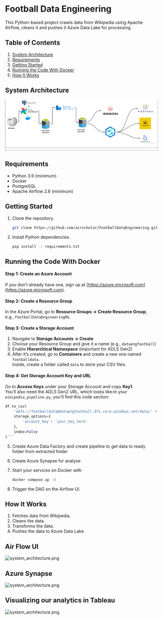 # Football Data Engineering

This Python-based project crawls data from Wikipedia using Apache Airflow, cleans it and pushes it Azure Data Lake for processing.

## Table of Contents

1. [System Architecture](#system-architecture)
2. [Requirements](#requirements)
3. [Getting Started](#getting-started)
4. [Running the Code With Docker](#running-the-code-with-docker)
5. [How It Works](#how-it-works)


## System Architecture
![system_architecture.png](assets%2Fsystem_architecture.png)

## Requirements
- Python 3.9 (minimum)
- Docker
- PostgreSQL
- Apache Airflow 2.6 (minimum)

## Getting Started

1. Clone the repository.
   ```bash
   git clone https://github.com/airscholar/FootballDataEngineering.git
   ```

2. Install Python dependencies.
   ```bash
   pip install -r requirements.txt
   ```
   
## Running the Code With Docker

#### Step 1: Create an Azure Account  
If you don’t already have one, sign up at [https://azure.microsoft.com](https://azure.microsoft.com).

#### Step 2: Create a Resource Group  
In the Azure Portal, go to **Resource Groups → Create Resource Group**,  
e.g., `FootballDataEngineeringRG`.

#### Step 3: Create a Storage Account  
1. Navigate to **Storage Accounts → Create**  
2. Choose your Resource Group and give it a name (e.g., `dataengfootball`)  
3. Enable **Hierarchical Namespace** (important for ADLS Gen2)  
4. After it’s created, go to **Containers** and create a new one named `footballdata`.  
   Inside, create a folder called `data` to store your CSV files.

#### Step 4: Get Storage Account Key and URL  
Go to **Access Keys** under your Storage Account and copy **Key1**.  
You’ll also need the ADLS Gen2 URL, which looks like:In your `wikipedia_pipeline.py`, you’ll find this code section:

```python
df.to_csv(
    'abfs://footballdata@dataengfootball.dfs.core.windows.net/data/' + file_name,
    storage_options={
        'account_key': 'your_key_here'
    },
    index=False
)``` 
   ```
5. Create Azure Data Factory and create pipeline to get data to ready folder from extracted folder
6. Create Azure Synapse for analyse 

7. Start your services on Docker with
   ```bash
   docker compose up -d
8. Trigger the DAG on the Airflow UI.

## How It Works
1. Fetches data from Wikipedia.
2. Cleans the data.
3. Transforms the data.
4. Pushes the data to Azure Data Lake.

## Air Flow UI
![system_architecture.png](air.png)

##  Azure Synapse
![system_architecture.png](azuresy.png)

## Visualizing our analytics in Tableau
![system_architecture.png](visualize.png)
